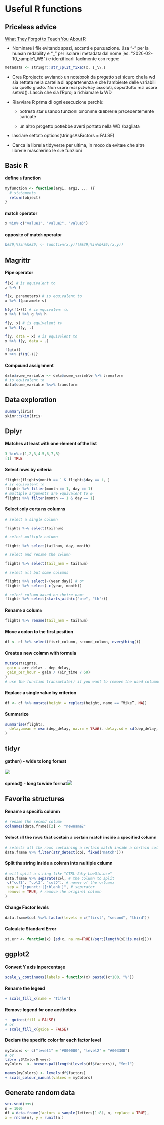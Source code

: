 # Useful R functions

## Priceless advice

[What They Forgot to Teach You About R](https://whattheyforgot.org/) 

- Nominare i file evitando spazi, accenti e puntuazione. Usa “-” per la human redability e “_” per isolare i metadata dal nome (es. "2020-02-10_sample1_WB") e identificarli facilmente con regex: 

```r
metadata <- stringr::str_split_fixed(x, [_\\.]
```

* Crea Rprojects: avviando un notebook da progetto sei sicuro che la wd sia settata nella cartella di appartenenza e che l’ambiente delle variabili sia quello giusto. Non usare mai patwhay assoluti, soprattutto mai usare setwd(). Lascia che sia l’Rproj a richiamare la WD

* Riavviare R prima di ogni esecuzione perchè:
  
  * potresti star usando funzioni omonime di librerie precedentemente caricate
  
  * un altro progetto potrebbe averti portato nella WD sbagliata
- lasciare settato options(stringsAsFactors = FALSE)

- Carica la libreria tidyverse per ultima, in modo da evitare che altre librerie mascherino le sue funzioni

## Basic R

#### define a function

```r
myfunction <- function(arg1, arg2, ... ){                  
  # statements  
  return(object)  
}
```

#### match operator

```r
x %in% c("value1", "value2", "value3")
```

#### opposite of match operator

```r
&#39;%!in%&#39; <- function(x,y)!(&#39;%in%&#39;(x,y))
```

## Magrittr

#### Pipe operator

```r
f(x) # is equivalent to
x %>% f

f(x, parameters) # is equivalent to
x %>% f(parameters) 

h(g(f(x))) # is equivalent to
x %>% f %>% g %>% h 

f(y, x) # is equivalent to
x %>% f(y, .)

f(y, data = x) # is equivalent to
x %>% f(y, data = .)

f(g(x))
x %>% {f(g(.))}
```

#### Compound assigmnent

```r
data$some_variable <- data$some_variable %>% transform 
# is equivalent to
data$some_variable %<>% transform
```

## Data exploration

```r
summary(iris)
skimr::skim(iris)
```

## Dplyr

#### Matches at least with one element of the list

```r
3 %in% c(1,2,3,4,5,6,7,8)  
[1] TRUE
```

#### Select rows by criteria

```r
flights[flights$month == 1 & flights$day == 1, ]
# is equivalent to
flights %>% filter(month == 1, day == 1)
# multiple arguments are equivalent to &
flights %>% filter(month == 1 & day == 1)
```

#### Select only certains columns

```r
# select a single column

flights %>% select(tailnum)

# select multiple column

flights %>% select(tailnum, day, month)

# select and rename the column

flights %>% select(tail_num = tailnum)

# select all but some columns

flights %>% select(-(year:day)) # or
flights %>% select(-c(year, month))

# select column based on theire name
flights %>% select(starts_with(c("one", "th")))
```

#### Rename a column

```r
flights %>% rename(tail_num = tailnum)
```

#### Move a colon to the first position

```r
df <- df %>% select(fisrt_column, second_column, everything())
```

#### Create a new column with formula

```r
mutate(flights,  
 gain = arr_delay - dep_delay,  
 gain_per_hour = gain / (air_time / 60)  
)
# use the function transmutate() if you want to remove the used columns
```

#### Replace a single value by criterion

```r
df <- df %>% mutate(height = replace(height, name == “Mike”, NA))
```

#### Summarize

```r
summarise(flights,  
  delay.mean = mean(dep_delay, na.rm = TRUE), delay.sd = sd(dep_delay, na.rm = TRUE)  
)
```

## tidyr

#### gather() - wide to long format

![](https://lh5.googleusercontent.com/sW47p8p8ifQo4ArWuXIWriSrw8d_7VPL94oa_OW2bbllXmjsxsB6yFE57Z9Y91isS2OoEbJiNvld_Hdm0qx0vhoftAqs_dGRawPhQV0L7UX0V-NRr1rIw5znSeLx_h92TseLCjsU)

#### spread() - long to wide format![](https://lh3.googleusercontent.com/paaS7OyTGxSAE5z9uOil23kgut2mBSF7qFCy8Uqx0slVcqnI2QQ-fsRAvGiQjtH8K6xFhJ75lF2JkgQOsO-dJmvFgBRQj39o79paDOvsEwJ2sJcv7uVXvmGs9BjcFZBOesFfnXMs)

## Favorite structures

#### Rename a specific column

```r
# rename the second column
colnames(data.frame)[2] <- "newname2"
```

#### Select all the rows that contain a certain match inside a specified column

```r
# selects all the rows containing a certain match inside a certain col
data.frame %>% filter(str_detect(col, fixed("match")))
```

#### Split the string inside a column into multiple column

```r
# will split a string like "CTRL-2day LowGlucose"
data.frame %>% separate(col, # the column to split  
 c("col1", "col2", "col3"), # names of the columns  
 sep = "[:punct:]|[:blank:]", # separator  
 remove = TRUE, # remove the original column  
)
```

#### Change Factor levels

```r
data.frame$col %<>% factor(levels = c("first", "second", "third"))
```

#### Calculate Standard Error

```r
st.err <- function(x) {sd(x, na.rm=TRUE)/sqrt(length(x[!is.na(x)]))
```

## ggplot2

#### Convert Y axis in percentage

```r
scale_y_continuous(labels = function(x) paste0(x*100, "%"))
```

#### Rename the legend

```r
+ scale_fill_x(name = 'Title')
```

#### Remove legend for one aesthetics

```r
+  guides(fill = FALSE)
# or
+ scale_fill_x(guide = FALSE)
```

#### Declare the specific color for each factor level

```r
myColors <- c("level1" = "#000000", "level2" = "#003300") 
# or
library(RColorBrewer)  
myColors  <- brewer.pal(length(levels(df$factors)), "Set1") 

names(myColors) <- levels(df$factors) 
+ scale_colour_manual(values = myColors)
```

## Generate random data

```r
set.seed(999)  
n = 1000  
df = data.frame(factors = sample(letters[1:8], n, replace = TRUE),  
x = rnorm(n), y = runif(n))
```
